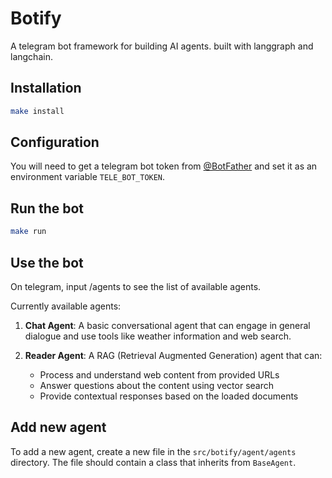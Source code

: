# Botify

A telegram bot framework for building AI agents. built with langgraph and langchain.


## Installation

```bash
make install
```

## Configuration

You will need to get a telegram bot token from [@BotFather](https://t.me/botfather) and set it as an environment variable `TELE_BOT_TOKEN`.

## Run the bot

```bash
make run
```
## Use the bot


On telegram, input /agents to see the list of available agents. 

Currently available agents:

1. **Chat Agent**: A basic conversational agent that can engage in general dialogue and use tools like weather information and web search.

2. **Reader Agent**: A RAG (Retrieval Augmented Generation) agent that can:
   - Process and understand web content from provided URLs
   - Answer questions about the content using vector search
   - Provide contextual responses based on the loaded documents

## Add new agent

To add a new agent, create a new file in the `src/botify/agent/agents` directory. The file should contain a class that inherits from `BaseAgent`. 